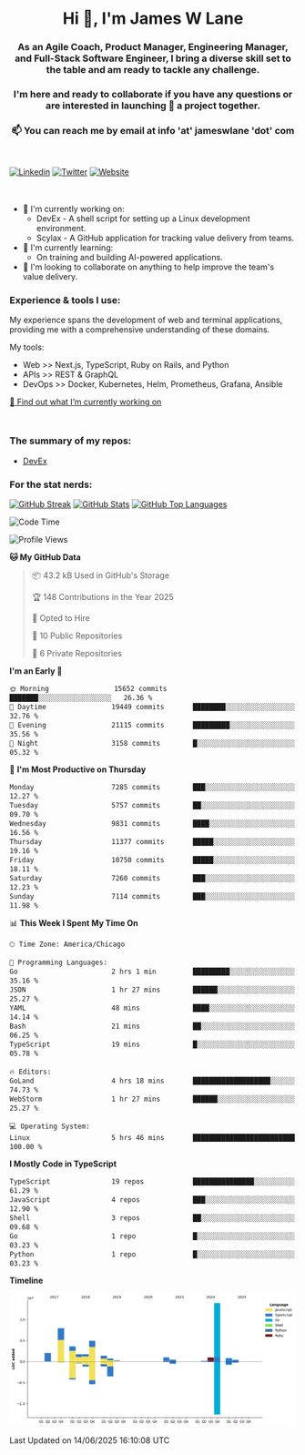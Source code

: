 <h1 align="center">Hi 👋, I'm James W Lane</h1>
<h3 align="center">As an Agile Coach, Product Manager, Engineering Manager, and Full-Stack Software Engineer, I bring a diverse skill set to the table and am ready to tackle any challenge.</h3>
<h3 align="center">I'm here and ready to collaborate if you have any questions or are interested in launching 🚀 a project together.</h3>

<div style="margin-top: 16px;" />

<h3 align="center">📫 You can reach me by email at info 'at' jameswlane 'dot' com</h3>

<div style="margin-top: 48px;" />

[![Linkedin](https://img.shields.io/badge/LinkedIn-0077B5?style=for-the-badge&logo=linkedin&logoColor=white)](https://www.linkedin.com/in/jameswlane/)
[![Twitter](https://img.shields.io/badge/Twitter-1DA1F2?style=for-the-badge&logo=twitter&logoColor=white)](https://x.com/jameswlane)
[![Website](https://img.shields.io/website?down_color=red&down_message=offline&style=for-the-badge&up_color=green&up_message=up&url=https%3A%2F%2Fwww.jameswlane.com)](https://www.jameswlane.com)

<div style="margin-top: 48px;" />

- 🔭 I'm currently working on:
  - DevEx - A shell script for setting up a Linux development environment.
  - Scylax - A GitHub application for tracking value delivery from teams.
- 🌱 I'm currently learning:
  - On training and building AI-powered applications.
- 👯 I'm looking to collaborate on anything to help improve the team's value delivery.

### Experience & tools I use:

My experience spans the development of web and terminal applications, providing me with a comprehensive understanding of these domains.

My tools:
- Web >> Next.js, TypeScript, Ruby on Rails, and Python
- APIs >> REST & GraphQL
- DevOps >> Docker, Kubernetes, Helm, Prometheus, Grafana, Ansible

[🔭 Find out what I’m currently working on](https://www.jameswlane.com/now)  

<div style="margin-top: 50px;"/>

### The summary of my repos:
- [DevEx](https://github.com/jameswlane/devex)  

### For the stat nerds:
[![GitHub Streak](https://github-readme-streak-stats.herokuapp.com?user=jameswlane&theme=tokyonight)](https://git.io/streak-stats)
[![GitHub Stats](https://github-readme-stats.vercel.app/api?username=jameswlane&show_icons=true&theme=tokyonight)](https://github-readme-stats.vercel.app)
[![GitHub Top Languages](https://github-readme-stats.vercel.app/api/top-langs?username=jameswlane&show_icons=true&locale=en&layout=compact&theme=tokyonight)](https://github-readme-stats.vercel.app)

<!--START_SECTION:waka-->
![Code Time](http://img.shields.io/badge/Code%20Time-563%20hrs%2038%20mins-blue)

![Profile Views](http://img.shields.io/badge/Profile%20Views-0-blue)

**🐱 My GitHub Data** 

> 📦 43.2 kB Used in GitHub's Storage 
 > 
> 🏆 148 Contributions in the Year 2025
 > 
> 💼 Opted to Hire
 > 
> 📜 10 Public Repositories 
 > 
> 🔑 6 Private Repositories 
 > 
**I'm an Early 🐤** 

```text
🌞 Morning                15652 commits       ███████░░░░░░░░░░░░░░░░░░   26.36 % 
🌆 Daytime                19449 commits       ████████░░░░░░░░░░░░░░░░░   32.76 % 
🌃 Evening                21115 commits       █████████░░░░░░░░░░░░░░░░   35.56 % 
🌙 Night                  3158 commits        █░░░░░░░░░░░░░░░░░░░░░░░░   05.32 % 
```
📅 **I'm Most Productive on Thursday** 

```text
Monday                   7285 commits        ███░░░░░░░░░░░░░░░░░░░░░░   12.27 % 
Tuesday                  5757 commits        ██░░░░░░░░░░░░░░░░░░░░░░░   09.70 % 
Wednesday                9831 commits        ████░░░░░░░░░░░░░░░░░░░░░   16.56 % 
Thursday                 11377 commits       █████░░░░░░░░░░░░░░░░░░░░   19.16 % 
Friday                   10750 commits       █████░░░░░░░░░░░░░░░░░░░░   18.11 % 
Saturday                 7260 commits        ███░░░░░░░░░░░░░░░░░░░░░░   12.23 % 
Sunday                   7114 commits        ███░░░░░░░░░░░░░░░░░░░░░░   11.98 % 
```


📊 **This Week I Spent My Time On** 

```text
🕑︎ Time Zone: America/Chicago

💬 Programming Languages: 
Go                       2 hrs 1 min         █████████░░░░░░░░░░░░░░░░   35.16 % 
JSON                     1 hr 27 mins        ██████░░░░░░░░░░░░░░░░░░░   25.27 % 
YAML                     48 mins             ████░░░░░░░░░░░░░░░░░░░░░   14.14 % 
Bash                     21 mins             ██░░░░░░░░░░░░░░░░░░░░░░░   06.25 % 
TypeScript               19 mins             █░░░░░░░░░░░░░░░░░░░░░░░░   05.78 % 

🔥 Editors: 
GoLand                   4 hrs 18 mins       ███████████████████░░░░░░   74.73 % 
WebStorm                 1 hr 27 mins        ██████░░░░░░░░░░░░░░░░░░░   25.27 % 

💻 Operating System: 
Linux                    5 hrs 46 mins       █████████████████████████   100.00 % 
```

**I Mostly Code in TypeScript** 

```text
TypeScript               19 repos            ███████████████░░░░░░░░░░   61.29 % 
JavaScript               4 repos             ███░░░░░░░░░░░░░░░░░░░░░░   12.90 % 
Shell                    3 repos             ██░░░░░░░░░░░░░░░░░░░░░░░   09.68 % 
Go                       1 repo              █░░░░░░░░░░░░░░░░░░░░░░░░   03.23 % 
Python                   1 repo              █░░░░░░░░░░░░░░░░░░░░░░░░   03.23 % 
```



**Timeline**

![Lines of Code chart](https://raw.githubusercontent.com/jameswlane/jameswlane/main/assets/bar_graph.png)


 Last Updated on 14/06/2025 16:10:08 UTC
<!--END_SECTION:waka-->
